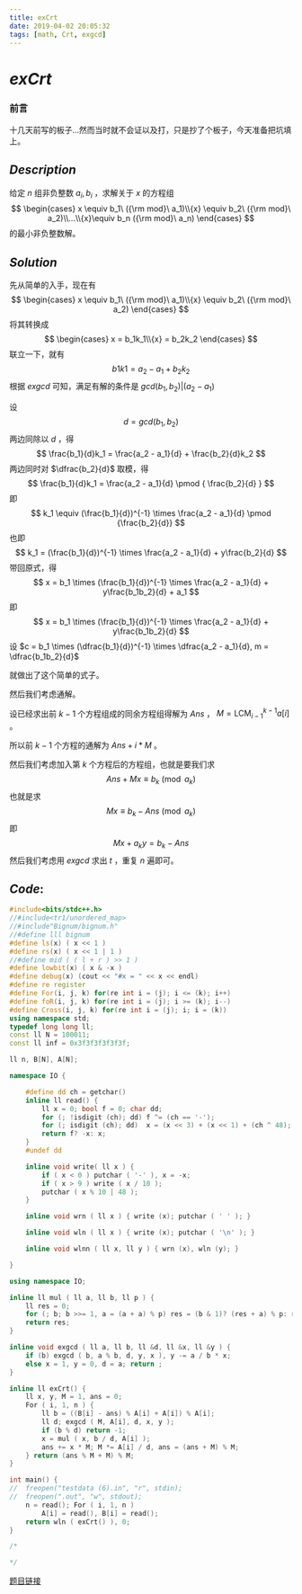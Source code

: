 ```yaml
---
title: exCrt
date: 2019-04-02 20:05:32
tags: [math, Crt, exgcd]
---
```


# $exCrt$



### 前言

十几天前写的板子...然而当时就不会证以及打，只是抄了个板子，今天准备把坑填上。



## $Description$

给定 $n$ 组非负整数 $a_i, b_i$ ，求解关于 $x$ 的方程组
$$
\begin{cases} x \equiv b_1\ ({\rm mod}\ a_1)\\{x} \equiv b_2\ ({\rm mod}\ a_2)\\...\\{x}\equiv b_n ({\rm mod}\ a_n) \end{cases}
$$
的最小非负整数解。



## $Solution$

先从简单的入手，现在有
$$
\begin{cases} x \equiv b_1\ ({\rm mod}\ a_1)\\{x} \equiv b_2\ ({\rm mod}\ a_2) \end{cases}
$$
将其转换成
$$
\begin{cases} x = b_1k_1\\{x} = b_2k_2 \end{cases}
$$
联立一下，就有
$$
b1k1 = a_2 - a_1 + b_2k_2
$$
根据 $exgcd$ 可知，满足有解的条件是 $gcd (b_1, b_2) | (a_2 - a_1)$

设
$$
d = gcd(b_1, b_2)
$$
两边同除以 $d$ ，得
$$
\frac{b_1}{d}k_1 = \frac{a_2 - a_1}{d} + \frac{b_2}{d}k_2
$$
两边同时对 $\dfrac{b_2}{d}$ 取模，得
$$
\frac{b_1}{d}k_1 = \frac{a_2 - a_1}{d} \pmod { \frac{b_2}{d} }
$$
即
$$
k_1 \equiv (\frac{b_1}{d})^{-1} \times \frac{a_2 - a_1}{d} \pmod {\frac{b_2}{d}}
$$
也即
$$
k_1 = (\frac{b_1}{d})^{-1} \times \frac{a_2 - a_1}{d} + y\frac{b_2}{d}
$$
带回原式，得
$$
x = b_1 \times (\frac{b_1}{d})^{-1} \times \frac{a_2 - a_1}{d} + y\frac{b_1b_2}{d} + a_1
$$
即
$$
x = b_1 \times (\frac{b_1}{d})^{-1} \times \frac{a_2 - a_1}{d} + y\frac{b_1b_2}{d}
$$
设 $c = b_1 \times (\dfrac{b_1}{d})^{-1} \times \dfrac{a_2 - a_1}{d}, m = \dfrac{b_1b_2}{d}$

就做出了这个简单的式子。

然后我们考虑通解。

设已经求出前 $k - 1$ 个方程组成的同余方程组得解为 $Ans$ ， $M = \operatorname{LCM}_{i - 1}^{k - 1}a[i]$ 。

所以前 $k - 1$ 个方程的通解为 $Ans + i * M$ 。

然后我们考虑加入第 $k$ 个方程后的方程组，也就是要我们求
$$
Ans + Mx \equiv b_k \pmod {a_k}
$$
也就是求
$$
Mx \equiv b_k - Ans \pmod {a_k}
$$
即
$$
Mx + a_ky = b_k - Ans
$$
然后我们考虑用 $exgcd$ 求出 $t$ ，重复 $n$ 遍即可。



## $Code:$

```cpp
#include<bits/stdc++.h>
//#include<tr1/unordered_map>
//#include"Bignum/bignum.h"
//#define lll bignum
#define ls(x) ( x << 1 )
#define rs(x) ( x << 1 | 1 )
//#define mid ( ( l + r ) >> 1 )
#define lowbit(x) ( x & -x )
#define debug(x) (cout << "#x = " << x << endl)
#define re register
#define For(i, j, k) for(re int i = (j); i <= (k); i++)
#define foR(i, j, k) for(re int i = (j); i >= (k); i--)
#define Cross(i, j, k) for(re int i = (j); i; i = (k))
using namespace std;
typedef long long ll;
const ll N = 100011;
const ll inf = 0x3f3f3f3f3f3f;

ll n, B[N], A[N];

namespace IO {

	#define dd ch = getchar()
	inline ll read() {
		ll x = 0; bool f = 0; char dd;
		for (; !isdigit (ch); dd) f ^= (ch == '-');
		for (; isdigit (ch); dd)  x = (x << 3) + (x << 1) + (ch ^ 48);
		return f? -x: x;
	}
	#undef dd

	inline void write( ll x ) {
		if ( x < 0 ) putchar ( '-' ), x = -x;
		if ( x > 9 ) write ( x / 10 );
		putchar ( x % 10 | 48 );
	}

	inline void wrn ( ll x ) { write (x); putchar ( ' ' ); }

	inline void wln ( ll x ) { write (x); putchar ( '\n' ); }

	inline void wlnn ( ll x, ll y ) { wrn (x), wln (y); }

}

using namespace IO;

inline ll mul ( ll a, ll b, ll p ) {
	ll res = 0;
	for (; b; b >>= 1, a = (a + a) % p) res = (b & 1)? (res + a) % p: res;
	return res;
}

inline void exgcd ( ll a, ll b, ll &d, ll &x, ll &y ) {
    if (b) exgcd ( b, a % b, d, y, x ), y -= a / b * x;
    else x = 1, y = 0, d = a; return ;
}

inline ll exCrt() {
    ll x, y, M = 1, ans = 0;
    For ( i, 1, n ) {
        ll b = ((B[i] - ans) % A[i] + A[i]) % A[i];
        ll d; exgcd ( M, A[i], d, x, y );
        if (b % d) return -1;
        x = mul ( x, b / d, A[i] );
        ans += x * M; M *= A[i] / d, ans = (ans + M) % M;
    } return (ans % M + M) % M;
}

int main() {
//	freopen("testdata (6).in", "r", stdin);
//	freopen(".out", "w", stdout);
    n = read(); For ( i, 1, n ) 
		A[i] = read(), B[i] = read();
    return wln ( exCrt() ), 0;
}

/*

*/

```

[题目链接](<https://www.luogu.org/problemnew/show/P4777>)